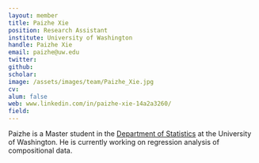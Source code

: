 ```yaml
---
layout: member
title: Paizhe Xie
position: Research Assistant
institute: University of Washington
handle: Paizhe Xie
email: paizhe@uw.edu
twitter: 
github: 
scholar: 
image: /assets/images/team/Paizhe_Xie.jpg
cv: 
alum: false
web: www.linkedin.com/in/paizhe-xie-14a2a3260/
field: 
---
```


Paizhe is a Master student in the [Department of Statistics](https://stat.uw.edu/about-us/people/paizhe-xie) at the University of Washington. He is currently working on regression analysis of compositional data. 



